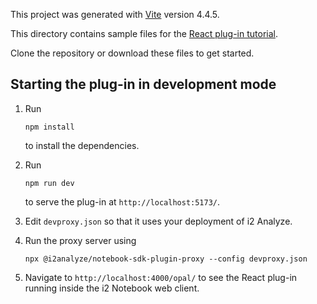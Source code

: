 This project was generated with [Vite](https://vitejs.dev/) version 4.4.5.

This directory contains sample files for the [React plug-in tutorial](https://i2group.github.io/notebook-sdk/guide/tutorials/react-plugin.html).

Clone the repository or download these files to get started.

## Starting the plug-in in development mode

1. Run

   ```
   npm install
   ```

   to install the dependencies.

1. Run

   ```
   npm run dev
   ```

   to serve the plug-in at `http://localhost:5173/`.

1. Edit `devproxy.json` so that it uses your deployment of i2 Analyze.

1. Run the proxy server using

   ```
   npx @i2analyze/notebook-sdk-plugin-proxy --config devproxy.json
   ```

1. Navigate to `http://localhost:4000/opal/` to see the React plug-in running inside the i2 Notebook web client.
